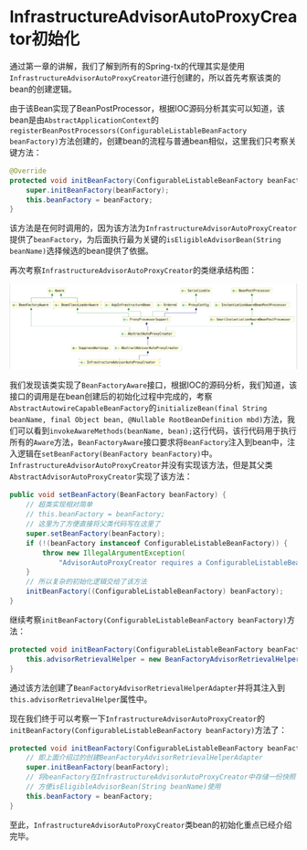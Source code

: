 # InfrastructureAdvisorAutoProxyCreator初始化

通过第一章的讲解，我们了解到所有的Spring-tx的代理其实是使用`InfrastructureAdvisorAutoProxyCreator`进行创建的，所以首先考察该类的bean的创建逻辑。

由于该Bean实现了BeanPostProcessor，根据IOC源码分析其实可以知道，该bean是由`AbstractApplicationContext`的`registerBeanPostProcessors(ConfigurableListableBeanFactory beanFactory)`方法创建的，创建bean的流程与普通bean相似，这里我们只考察关键方法：

```java
@Override
protected void initBeanFactory(ConfigurableListableBeanFactory beanFactory) {
    super.initBeanFactory(beanFactory);
    this.beanFactory = beanFactory;
}
```

该方法是在何时调用的，因为该方法为`InfrastructureAdvisorAutoProxyCreator`提供了`beanFactory`，为后面执行最为关键的`isEligibleAdvisorBean(String beanName)`选择候选的bean提供了依据。

再次考察`InfrastructureAdvisorAutoProxyCreator`的类继承结构图：

![InfrastructureAdvisorAutoProxyCreator类继承结构图](./InfrastructureAdvisorAutoProxyCreator类继承结构图.png)

我们发现该类实现了`BeanFactoryAware`接口，根据IOC的源码分析，我们知道，该接口的调用是在bean创建后的初始化过程中完成的，考察`AbstractAutowireCapableBeanFactory`的`initializeBean(final String beanName, final Object bean, @Nullable RootBeanDefinition mbd)`方法，我们可以看到`invokeAwareMethods(beanName, bean);`这行代码，该行代码用于执行所有的`Aware`方法，`BeanFactoryAware`接口要求将`BeanFactory`注入到bean中，注入逻辑在`setBeanFactory(BeanFactory beanFactory)`中。`InfrastructureAdvisorAutoProxyCreator`并没有实现该方法，但是其父类`AbstractAdvisorAutoProxyCreator`实现了该方法：

```java
public void setBeanFactory(BeanFactory beanFactory) {
    // 超类实现相对简单
    // this.beanFactory = beanFactory;
    // 这里为了方便直接将父类代码写在这里了
    super.setBeanFactory(beanFactory);
    if (!(beanFactory instanceof ConfigurableListableBeanFactory)) {
        throw new IllegalArgumentException(
            "AdvisorAutoProxyCreator requires a ConfigurableListableBeanFactory: " + beanFactory);
    }
    // 所以复杂的初始化逻辑交给了该方法
    initBeanFactory((ConfigurableListableBeanFactory) beanFactory);
}
```

继续考察`initBeanFactory(ConfigurableListableBeanFactory beanFactory)`方法：

```java
protected void initBeanFactory(ConfigurableListableBeanFactory beanFactory) {
    this.advisorRetrievalHelper = new BeanFactoryAdvisorRetrievalHelperAdapter(beanFactory);
}
```

通过该方法创建了`BeanFactoryAdvisorRetrievalHelperAdapter`并将其注入到`this.advisorRetrievalHelper`属性中。

现在我们终于可以考察一下`InfrastructureAdvisorAutoProxyCreator`的`initBeanFactory(ConfigurableListableBeanFactory beanFactory)`方法了：

```java
protected void initBeanFactory(ConfigurableListableBeanFactory beanFactory) {
    // 即上面介绍过的创建BeanFactoryAdvisorRetrievalHelperAdapter
    super.initBeanFactory(beanFactory);
    // 将beanFactory在InfrastructureAdvisorAutoProxyCreator中存储一份快照
    // 方便isEligibleAdvisorBean(String beanName)使用
    this.beanFactory = beanFactory;
}
```

至此，`InfrastructureAdvisorAutoProxyCreator`类bean的初始化重点已经介绍完毕。
